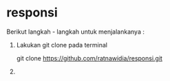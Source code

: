 # responsi

Berikut langkah - langkah untuk menjalankanya :
1. Lakukan git clone pada terminal

      git clone https://github.com/ratnawidia/responsi.git
      
2. 
